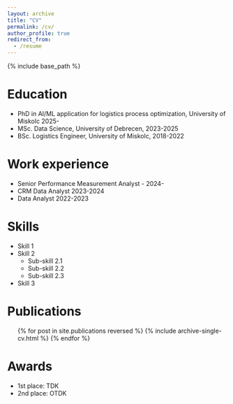 ```yaml
---
layout: archive
title: "CV"
permalink: /cv/
author_profile: true
redirect_from:
  - /resume
---
```


{% include base_path %}

Education
======
* PhD in AI/ML application for logistics process optimization, University of Miskolc 2025-
* MSc. Data Science, University of Debrecen, 2023-2025
* BSc. Logistics Engineer, University of Miskolc, 2018-2022

Work experience
======
* Senior Performance Measurement Analyst - 2024-
* CRM Data Analyst 2023-2024
* Data Analyst 2022-2023
  
Skills
======
* Skill 1
* Skill 2
  * Sub-skill 2.1
  * Sub-skill 2.2
  * Sub-skill 2.3
* Skill 3

Publications
======
  <ul>{% for post in site.publications reversed %}
    {% include archive-single-cv.html %}
  {% endfor %}</ul>
  
Awards
======
* 1st place: TDK
* 2nd place: OTDK
  

